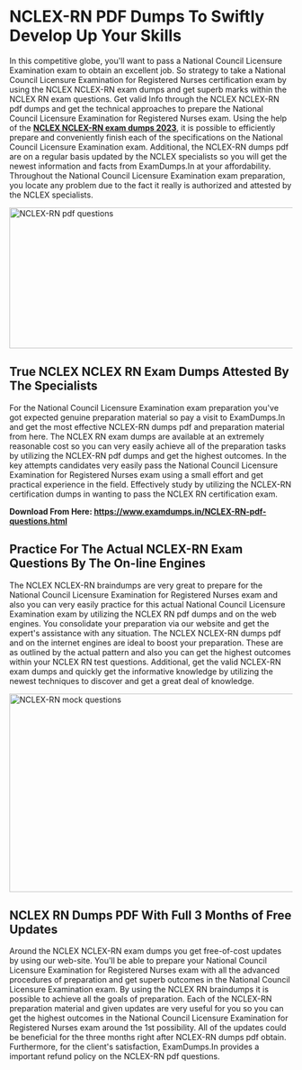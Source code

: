 <h1><strong>NCLEX-RN PDF Dumps To Swiftly Develop Up Your Skills</strong></h1>
<p>In this competitive globe, you'll want to pass a National Council Licensure Examination exam to obtain an excellent job. So strategy to take a National Council Licensure Examination for Registered Nurses certification exam by using the NCLEX NCLEX-RN exam dumps and get superb marks within the NCLEX RN exam questions. Get valid Info through the NCLEX NCLEX-RN pdf dumps and get the technical approaches to prepare the National Council Licensure Examination for Registered Nurses exam. Using the help of the <strong><a href="https://www.examdumps.in/NCLEX-RN-pdf-questions.html">NCLEX NCLEX-RN exam dumps 2023</a></strong>, it is possible to efficiently prepare and conveniently finish each of the specifications on the National Council Licensure Examination exam. Additional, the NCLEX-RN dumps pdf are on a regular basis updated by the NCLEX specialists so you will get the newest information and facts from ExamDumps.In at your affordability. Throughout the National Council Licensure Examination exam preparation, you locate any problem due to the fact it really is authorized and attested by the NCLEX specialists.</p>
<p><img src="https://i.ibb.co/zxJwW90/Copy-of-Online-Classes-Twitter-header-post-Made-with-Poster-My-Wall-1.png" alt="NCLEX-RN pdf questions" width="750" height="250" /></p>
<h2><strong>True NCLEX NCLEX RN Exam Dumps Attested By The Specialists</strong></h2>
<p>For the National Council Licensure Examination exam preparation you've got expected genuine preparation material so pay a visit to ExamDumps.In and get the most effective NCLEX-RN dumps pdf and preparation material from here. The NCLEX RN exam dumps are available at an extremely reasonable cost so you can very easily achieve all of the preparation tasks by utilizing the NCLEX-RN pdf dumps and get the highest outcomes. In the key attempts candidates very easily pass the National Council Licensure Examination for Registered Nurses exam using a small effort and get practical experience in the field. Effectively study by utilizing the NCLEX-RN certification dumps in wanting to pass the NCLEX RN certification exam.</p>
<p><strong>Download From Here:&nbsp;<a href="https://www.examdumps.in/NCLEX-RN-pdf-questions.html">https://www.examdumps.in/NCLEX-RN-pdf-questions.html</a></strong></p>
<h2><strong>Practice For The Actual NCLEX-RN Exam Questions By The On-line Engines</strong></h2>
<p>The NCLEX NCLEX-RN braindumps are very great to prepare for the National Council Licensure Examination for Registered Nurses exam and also you can very easily practice for this actual National Council Licensure Examination exam by utilizing the NCLEX RN pdf dumps and on the web engines. You consolidate your preparation via our website and get the expert's assistance with any situation. The NCLEX NCLEX-RN dumps pdf and on the internet engines are ideal to boost your preparation. These are as outlined by the actual pattern and also you can get the highest outcomes within your NCLEX RN test questions. Additional, get the valid NCLEX-RN exam dumps and quickly get the informative knowledge by utilizing the newest techniques to discover and get a great deal of knowledge.</p>
<p><a href="https://www.examdumps.in/NCLEX-RN-pdf-questions.html"><img src="https://i.ibb.co/QkNtdwY/Copy-of-Zoom-Online-Classes-Facebook-Share-Po-Made-with-Poster-My-Wall-1.jpg" alt="NCLEX-RN mock questions" width="670" height="352" /></a></p>
<h2><strong>NCLEX RN Dumps PDF With Full 3 Months of Free Updates</strong></h2>
<p>Around the NCLEX NCLEX-RN exam dumps you get free-of-cost updates by using our web-site. You'll be able to prepare your National Council Licensure Examination for Registered Nurses exam with all the advanced procedures of preparation and get superb outcomes in the National Council Licensure Examination exam. By using the NCLEX RN braindumps it is possible to achieve all the goals of preparation. Each of the NCLEX-RN preparation material and given updates are very useful for you so you can get the highest outcomes in the National Council Licensure Examination for Registered Nurses exam around the 1st possibility. All of the updates could be beneficial for the three months right after NCLEX-RN dumps pdf obtain. Furthermore, for the client's satisfaction, ExamDumps.In provides a important refund policy on the NCLEX-RN pdf questions.</p>
